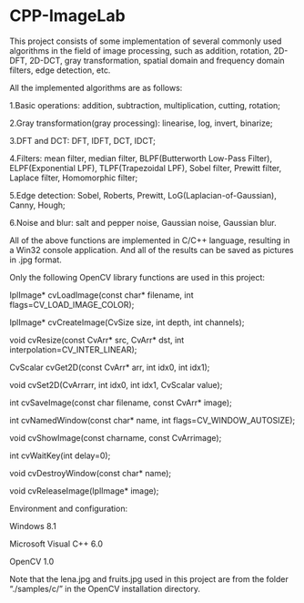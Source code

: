 # CPP-ImageLab


This project consists of some implementation of several commonly used algorithms in the field of image processing, such as addition, rotation, 2D-DFT, 2D-DCT, gray transformation, spatial domain and frequency domain filters, edge detection, etc.





All the implemented algorithms are as follows:


1.Basic operations: addition, subtraction, multiplication, cutting, rotation; 

2.Gray transformation(gray processing): linearise, log, invert, binarize; 

3.DFT and DCT: DFT, IDFT, DCT, IDCT; 

4.Filters: mean filter, median filter, BLPF(Butterworth Low-Pass Filter), ELPF(Exponential LPF), TLPF(Trapezoidal LPF), Sobel filter, Prewitt filter, Laplace filter, Homomorphic filter; 

5.Edge detection: Sobel, Roberts, Prewitt, LoG(Laplacian-of-Gaussian), Canny, Hough; 

6.Noise and blur: salt and pepper noise, Gaussian noise, Gaussian blur.




All of the above functions are implemented in C/C++ language, resulting in a Win32 console application. And all of the results can be saved as pictures in .jpg format.




Only the following OpenCV library functions are used in this project:


IplImage* cvLoadImage(const char* filename, int flags=CV_LOAD_IMAGE_COLOR); 

IplImage* cvCreateImage(CvSize size, int depth, int channels); 

void cvResize(const CvArr* src, CvArr* dst, int interpolation=CV_INTER_LINEAR); 

CvScalar cvGet2D(const CvArr* arr, int idx0, int idx1); 

void cvSet2D(CvArrarr, int idx0, int idx1, CvScalar value); 

int cvSaveImage(const char filename, const CvArr* image); 

int cvNamedWindow(const char* name, int flags=CV_WINDOW_AUTOSIZE); 

void cvShowImage(const charname, const CvArrimage); 

int cvWaitKey(int delay=0); 

void cvDestroyWindow(const char* name); 

void cvReleaseImage(IplImage* image);




Environment and configuration:


Windows 8.1 

Microsoft Visual C++ 6.0 

OpenCV 1.0




Note that the lena.jpg and fruits.jpg used in this project are from the folder “./samples/c/” in the OpenCV installation directory.
